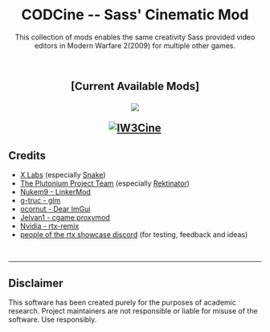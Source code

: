 
<h1 align="center">CODCine -- Sass' Cinematic Mod</h3>

<div align="center" markdown="1"> 

This collection of mods enables the same creativity Sass provided video  
editors in Modern Warfare 2(2009) for multiple other games.

<br>

<h2 align="center"> [Current Available Mods] 

<a href="https://github.com/dtpln/iw3cine"><img src="[https://raw.githubusercontent.com/dtpln/codcine/main/assets/img/iw3cine.png]"></a>

<a href="https://github.com/dtpln/iw3cine"><img src="[https://raw.githubusercontent.com/dtpln/codcine/main/assets/img/iw3cine.png]" alt="IW3Cine"></a>
</div>

## Credits
- [X Labs](https://github.com/XLabsProject) (especially [Snake](https://github.com/momo5502))
- [The Plutonium Project Team](https://plutonium.pw/) (especially [Rektinator](https://github.com/RektInator))
- [Nukem9 - LinkerMod](https://github.com/Nukem9/LinkerMod)
- [g-truc - glm](https://github.com/g-truc/glm/)
- [ocornut - Dear ImGui](https://github.com/ocornut/imgui)
- [Jelvan1 - cgame proxymod](https://github.com/Jelvan1/cgame_proxymod)
- [Nvidia - rtx-remix](https://github.com/NVIDIAGameWorks/rtx-remix)
- [people of the rtx showcase discord](https://discord.gg/j6sh7JD3v9) (for testing, feedback and ideas)

<br>

___

## Disclaimer
This software has been created purely for the purposes of academic research. Project maintainers are not responsible or liable for misuse of the software. Use responsibly.
